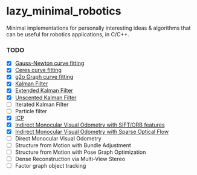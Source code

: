 # lazy_minimal_robotics
Minimal implementations for personally interesting ideas &amp; algorithms that can be useful for robotics applications, in C/C++.


### TODO

- [x] [Gauss-Newton curve fitting](/NonLinearOpt/GaussNewton)
- [x] [Ceres curve fitting](/NonLinearOpt/Ceres)
- [x] [g2o Graph curve fitting](/NonLinearOpt/GraphOpt)
- [x] [Kalman Filter](/KalmanFilter)
- [x] [Extended Kalman Filter](/ExtendedKalmanFilter)
- [x] [Unscented Kalman Filter](/UnscentedKalmanFilter)
- [ ] Iterated Kalman Filter
- [ ] Particle filter
- [x] [ICP](/ICP)
- [x] [Indirect Monocular Visual Odometry with SIFT/ORB features](/VisualOdometry/Indirect/matching)
- [x] [Indirect Monocular Visual Odometry with Sparse Optical Flow](/VisualOdometry/Indirect/tracking)
- [ ] Direct Monocular Visual Odometry
- [ ] Structure from Motion with Bundle Adjustment
- [ ] Structure from Motion with Pose Graph Optimization
- [ ] Dense Reconstruction via Multi-View Stereo
- [ ] Factor graph object tracking